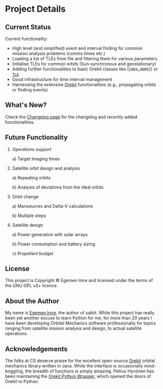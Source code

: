 # Project Details

## Current Status

Current functionality:

- High level (and simplified) event and interval finding for common mission analysis problems (comms times etc.) 
- Loading a list of TLEs from file and filtering them for various parameters
- Initialise TLEs for common orbits (Sun-synchronous and geostationary)
- Adding further functionalities to basic Orekit classes like {{abs_date}} or [`TLE`](https://www.orekit.org/site-orekit-development/apidocs/org/orekit/propagation/analytical/tle/TLE)
- Good infrastructure for time interval management
- Harnessing the extensive [Orekit](https://www.orekit.org) functionalities (e.g., propagating orbits or finding events)

## What's New?

Check the [Changelog page](changelog.md) for the changelog and recently added functionalities.

## Future Functionality

1. Operations support

   a) Target imaging times

2. Satellite orbit design and analysis

   a) Repeating orbits

   b) Analysis of deviations from the ideal orbits

3. Orbit change

   a) Manoeuvres and Delta-V calculations

   b) Multiple steps

4. Satellite design

   a) Power generation with solar arrays

   b) Power consumption and battery sizing

   c) Propellant budget

## License

This project is Copyright © Egemen Imre and licensed under the terms of the GNU GPL v3+ licence.

## About the Author

My name is [Egemen Imre](https://twitter.com/uyducusirin), the author of satkit. While this project has really been yet another excuse to learn Python for me, for more than 20 years I have been developing Orbital Mechanics software professionally for topics ranging from satellite mission analysis and design, to actual satellite operations.

## Acknowledgements

The folks at CS deserve praise for the excellent open-source [Orekit](https://www.orekit.org) orbital mechanics library written in Java. While the interface is occasionally mind-boggling, the breadth of functions is simply amazing. Petrus Hyvönen has been maintaining the [Orekit Python Wrapper](https://gitlab.orekit.org/orekit-labs/python-wrapper), which opened the doors of Orekit to Python.
